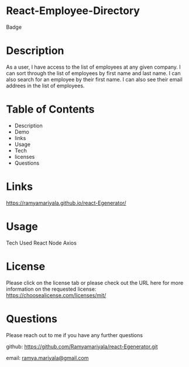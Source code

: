 # React-Employee-Directory
Badge
# Description

As a user, I have access to the list of employees at any given company. I can sort through the list of employees by first name and last name. I can also search for an employee by their first name. I can also see their email addrees in the list of employees.

# Table of Contents

- Description
- Demo
- links
- Usage
- Tech
- licenses
- Questions

# Links
https://ramyamariyala.github.io/react-Egenerator/

# Usage

Tech Used
React
Node
Axios

# License

Please click on the license tab or please check out the URL here for more information on the requested license: https://choosealicense.com/licenses/mit/

# Questions
Please reach out to me if you have any further questions

github: https://github.com/Ramyamariyala/react-Egenerator.git 

email: ramya.mariyala@gmail.com

